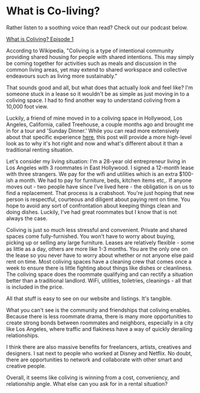 <H1>What is Co-living?</H1>

Rather listen to a soothing voice than read? Check out our podcast below.

[What is Coliving? Episode 1](https://anchor.fm/colivingcircle)

According to Wikipedia, "Coliving is a type of intentional community providing shared housing for people with shared intentions. This may simply be coming together for activities such as meals and discussion in the common living areas, yet may extend to shared workspace and collective endeavours such as living more sustainably."

That sounds good and all, but what does that actually look and feel like? I'm someone stuck in a lease so it wouldn't be as simple as just moving in to a coliving space. I had to find another way to understand coliving from a 10,000 foot view. 

Luckily, a friend of mine moved in to a coliving space in Hollywood, Los Angeles, California, called Treehouse, a couple months ago and brought me in for a tour and 'Sunday Dinner.' While you can read more extensively about that specific experience [here](losangeles.colivingcircle.com), this post will provide a more high-level look as to why it's hot right and now and what's different about it than a traditional renting situation. 

Let's consider my living situation: I'm a 28-year old entrepreneur living in Los Angeles with 3 roommates in East Hollywood. I signed a 12-month lease with three strangers. We pay for the wifi and utilities which is an extra $100-ish a month. We had to pay for furniture, beds, kitchen items etc,. If anyone moves out - two people have since I've lived here - the obligation is on us to find a replacement. That process is a crabshoot. You're just hoping that new person is respectful, courteous and diligent about paying rent on time. You hope to avoid any sort of confrontation about keeping things clean and doing dishes. Luckily, I've had great roommates but I know that is not always the case. 

Coliving is just so much less stressful and convenient. Private and shared spaces come fully-furnished. You won't have to worry about buying, picking up or selling any large furniture. Leases are relatively flexible - some as little as a day, others are more like 1-3 months. You are the only one on the lease so you never have to worry about whether or not anyone else paid rent on time. Most coliving spaces have a cleaning crew that comes once a week to ensure there is little fighting about things like dishes or cleanliness. The coliving space does the roommate qualifying and can rectify a situation better than a traditional landlord. WiFi, utilities, toiletries, cleanings - all that is included in the price. 

All that stuff is easy to see on our website and listings. It's tangible. 

What you can't see is the community and friendships that coliving enables. Because there is less roommate drama, there is many more opportunities to create strong bonds between roommates and neighbors, especially in a city like Los Angeles, where traffic and flakiness have a way of quickly derailing relationships. 

I think there are also massive benefits for freelancers, artists, creatives and designers. I sat next to people who worked at Disney and Netflix. No doubt, there are opportunities to network and collaborate with other smart and creative people. 

Overall, it seems like coliving is winning from a cost, conveniency, and relationship angle. What else can you ask for in a rental situation?
